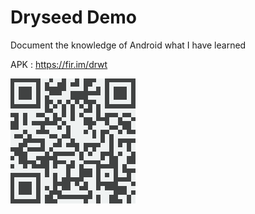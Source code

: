 Dryseed Demo
============
Document the knowledge of Android what I have learned

APK : https://fir.im/drwt

![Logo](website/static/download.png)